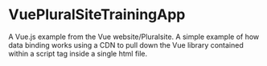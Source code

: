 # VuePluralSiteTrainingApp
A Vue.js example from the Vue website/Pluralsite. A simple example of how data binding works using a CDN to pull down the Vue library contained within a script tag inside a single html file.
